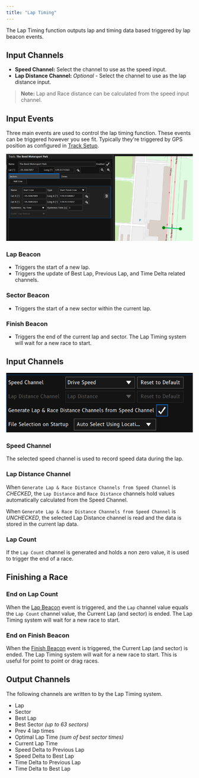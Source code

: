 ```yaml
---
title: "Lap Timing"
---
```


The Lap Timing function outputs lap and timing data based triggered by lap beacon events.

## Input Channels
 - **Speed Channel:** Select the channel to use as the speed input.
 - **Lap Distance Channel:** *Optional* - Select the channel to use as the lap distance input.
 > **Note:** Lap and Race distance can be calculated from the speed input channel.

 ## Input Events
 Three main events are used to control the lap timing function.
 These events can be triggered however you see fit. Typically they're triggered by GPS position as configured in [Track Setup](./track-setup.md).

![Track Sectors](../../../img/lap-timing/sectors.png)

### Lap Beacon
 - Triggers the start of a new lap. 
 - Triggers the update of Best Lap, Previous Lap, and Time Delta related channels.

### Sector Beacon
 - Triggers the start of a new sector within the current lap.

### Finish Beacon
 - Triggers the end of the current lap and sector. The Lap Timing system will wait for a new race to start.

## Input Channels
![Lap Timing Inputs](../../../img/lap-timing/lap_inputs.png)

### Speed Channel
The selected speed channel is used to record speed data during the lap.

### Lap Distance Channel
When `Generate Lap & Race Distance Channels from Speed Channel` is *CHECKED*, the `Lap Distance` and `Race Distance` channels hold values automatically calculated from the Speed Channel.

When `Generate Lap & Race Distance Channels from Speed Channel` is *UNCHECKED*, the selected Lap Distance channel is read and the data is stored in the current lap data.

### Lap Count
If the `Lap Count` channel is generated and holds a non zero value, it is used to trigger the end of a race.

## Finishing a Race
### End on Lap Count
When the [Lap Beacon](#lap-beacon) event is triggered, and the `Lap` channel value equals the `Lap Count` channel value, the Current Lap (and sector) is ended. The Lap Timing system will wait for a new race to start.

### End on Finish Beacon
When the [Finish Beacon](#finish-beacon) event is triggered, the Current Lap (and sector) is ended. The Lap Timing system will wait for a new race to start. This is useful for point to point or drag races.
  
## Output Channels
The following channels are written to by the Lap Timing system.
 - Lap
 - Sector
 - Best Lap
 - Best Sector *(up to 63 sectors)*
 - Prev 4 lap times
 - Optimal Lap Time *(sum of best sector times)*
 - Current Lap Time
 - Speed Delta to Previous Lap
 - Speed Delta to Best Lap
 - Time Delta to Previous Lap
 - Time Delta to Best Lap
